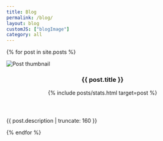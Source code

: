 ```yaml
---
title: Blog
permalink: /blog/
layout: blog
customJS: ["blogImage"]
category: all
---
```

{% for post in site.posts %}
<div class="card post-preview" tabindex="0">
    <a class="container-link" href="{{ post.url }}" tabindex="-1"></a>
    <picture class="post-thumbnail">
        <source type="image/webp" srcset="" data-src="/assets/img/posts/{{ post.slug }}/og.webp" >
        <img data-src="/assets/img/posts/{{ post.slug }}/og.PNG" src="" alt="Post thumbnail" />
    </picture>
    <div class="post-preview-body">
        <header>
            <h3 class="post-title">{{ post.title }}</h3>
            {% include posts/stats.html target=post %}
        </header>
        <p class="post-description">{{ post.description | truncate: 160 }}</p>
    </div>
</div>
{% endfor %}